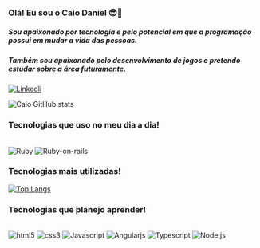 ### Olá! Eu sou o Caio Daniel 😎🤙

##### Sou apaixonado por tecnologia e pelo potencial em que a programação possui em mudar a vida das pessoas.
##### Também sou apaixonado pelo desenvolvimento de jogos e pretendo estudar sobre a área futuramente.
[![Linkedli](https://img.shields.io/badge/LinkedIn-0077B5?style=for-the-badge&logo=linkedin&logoColor=white)](https://www.linkedin.com/in/caio-daniel-vitor-da-silva-melo-85a868231/)


![Caio GitHub stats](https://github-readme-stats.vercel.app/api?username=Caiodevs67&show_icons=true&theme=dracula)


### Tecnologias que uso no meu dia a dia!

<div style="display: inline_block"><br>
<img aling="center" alt="Ruby" src="https://img.shields.io/badge/Ruby-CC342D?style=for-the-badge&logo=ruby&logoColor=white">
<img aling="center" alt="Ruby-on-rails" src="https://img.shields.io/badge/Ruby_on_Rails-CC0000?style=for-the-badge&logo=ruby-on-rails&logoColor=white">
</div>

### Tecnologias mais utilizadas!

[![Top Langs](https://github-readme-stats.vercel.app/api/top-langs/?username=Caiodevs67&layout=compact&theme=dracula)](https://github.com/Caiodevs67/github-readme-stats)

### Tecnologias que planejo aprender!

<div style="display: inline_block"><br>
<img aling="center" alt="html5" src="https://img.shields.io/badge/HTML5-E34F26?style=for-the-badge&logo=html5&logoColor=white">
<img aling="center" alt="css3" src="https://img.shields.io/badge/CSS3-1572B6?style=for-the-badge&logo=css3&logoColor=white">
<img aling="center" alt="Javascript" src="https://img.shields.io/badge/JavaScript-323330?style=for-the-badge&logo=javascript&logoColor=F7DF1E">
<img aling="center" alt="Angularjs" src="https://img.shields.io/badge/AngularJS-E23237?style=for-the-badge&logo=angularjs&logoColor=white">
<img aling="center" alt="Typescript" src="https://img.shields.io/badge/TypeScript-007ACC?style=for-the-badge&logo=typescript&logoColor=white">
<img aling="center" alt="Node.js" src="https://img.shields.io/badge/Node.js-43853D?style=for-the-badge&logo=node.js&logoColor=white">
</div>
